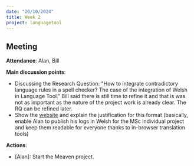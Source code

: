 ```yaml
---
date: "20/10/2024"
title: Week 2
project: languagetool
---
```

## Meeting

**Attendance**: Alan, Bill

**Main discussion points**:
  - Discussing the Research Question: "How to integrate contradictory language rules in a spell checker? The case of the integration of Welsh in Language Tool." Bill said there is still time to refine it and that is was not as important as the nature of the project work is already clear. The RQ can be refined later.
  - Show the [website](https://oktogazh.github.io/) and explain the justification for this format (basically, enable Alan to publish his logs in Welsh for the MSc individual project and keep them readable for everyone thanks to in-browser translation tools)

**Actions**:
  - [Alan]: Start the Meaven project.
